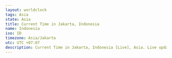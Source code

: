 ```yaml
---
layout: worldclock
tags: Asia
state: Asia
title: Current Time in Jakarta, Indonesia
name: Indonesia
iso: ID
timezone: Asia/Jakarta
utc: UTC +07:07
description: Current Time in Jakarta, Indonesia [Live], Asia. Live update now time in Jakarta, timezone Asia/Jakarta, UTC +07:07, Country ISO code & Current Local Time.
---
```


